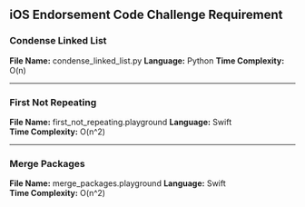 ## iOS Endorsement Code Challenge Requirement

### Condense Linked List 
**File Name:** condense_linked_list.py 
**Language:** Python 
**Time Complexity:** O(n) 
***
### First Not Repeating
**File Name:** first_not_repeating.playground 
**Language:** Swift  
**Time Complexity:** O(n^2) 
***
### Merge Packages
**File Name:** merge_packages.playground 
**Language:** Swift  
**Time Complexity:** O(n^2) 
